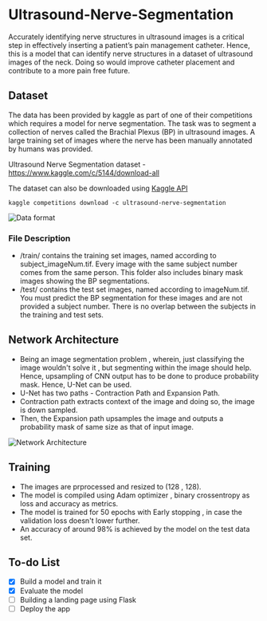# Ultrasound-Nerve-Segmentation 
Accurately identifying nerve structures in ultrasound images is a critical step in effectively inserting a patient’s pain management catheter. 
Hence, this is a model that can identify nerve structures in a dataset of ultrasound images of the neck. Doing so would improve catheter placement and contribute to a more pain free future.


## Dataset
The data has been provided by kaggle as part of one of their competitions which requires a model for nerve segmentation.
The task was to segment a collection of nerves called the Brachial Plexus (BP) in ultrasound images. A large training set of images where the nerve has been manually annotated by humans was provided.

Ultrasound Nerve Segmentation dataset - https://www.kaggle.com/c/5144/download-all

The dataset can also be downloaded using [Kaggle API](https://github.com/Kaggle/kaggle-api)
```
kaggle competitions download -c ultrasound-nerve-segmentation
```
![Data format](https://user-images.githubusercontent.com/41809968/59549678-d133e080-8f7e-11e9-9c0e-3c5c73222c25.png)

### File Description
* /train/ contains the training set images, named according to subject_imageNum.tif. Every image with the same subject number comes from the same person. This folder also includes binary mask images showing the BP segmentations.
* /test/ contains the test set images, named according to imageNum.tif. You must predict the BP segmentation for these images and are not provided a subject number. There is no overlap between the subjects in the training and test sets.

## Network Architecture
* Being an image segmentation problem , wherein, just classifying the image wouldn't solve it , but segmenting within the image should help. Hence, upsampling of CNN output has to be done to produce probability mask. Hence, U-Net can be used.
* U-Net has two paths - Contraction Path and Expansion Path.
* Contraction path extracts context of the image and doing so, the image is down sampled.
* Then, the Expansion path upsamples the image and outputs a probability mask of same size as that of input image.

![Network Architecture](https://cdn-images-1.medium.com/max/1100/1*OkUrpDD6I0FpugA_bbYBJQ.png)

## Training
* The images are prprocessed and resized to (128 , 128).
* The model is compiled using Adam optimizer , binary crossentropy as loss and accuracy as metrics.
* The model is trained for 50 epochs with Early stopping , in case the validation loss doesn't lower further.
* An accuracy of around 98% is achieved by the model on the test data set.

## To-do List
- [x] Build a model and train it
- [x] Evaluate the model
- [ ] Building a landing page using Flask
- [ ] Deploy the app
